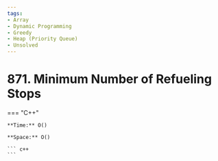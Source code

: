```yaml
---
tags:
- Array
- Dynamic Programming
- Greedy
- Heap (Priority Queue)
- Unsolved
---
```



# 871. Minimum Number of Refueling Stops

=== "C++"

    **Time:** O()

    **Space:** O()

    ``` c++
    ```